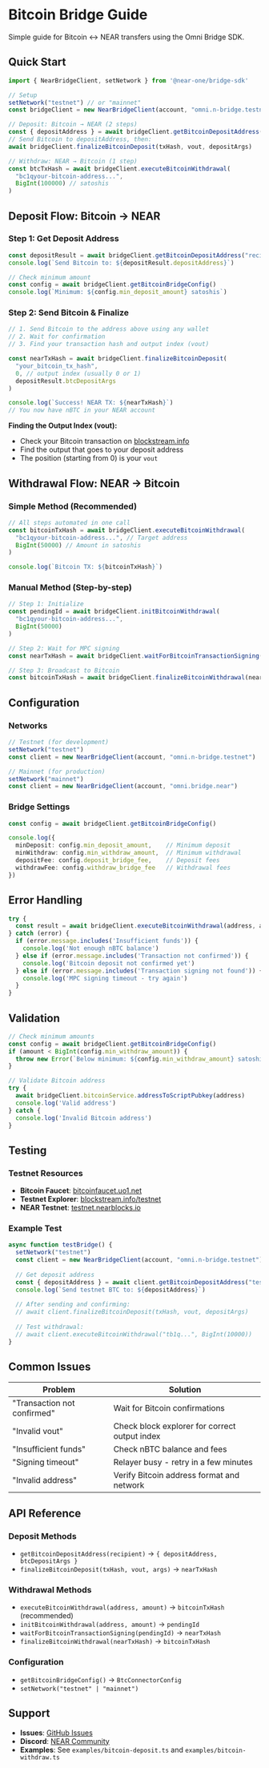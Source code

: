 # Bitcoin Bridge Guide

Simple guide for Bitcoin ↔ NEAR transfers using the Omni Bridge SDK.

## Quick Start

```typescript
import { NearBridgeClient, setNetwork } from '@near-one/bridge-sdk'

// Setup
setNetwork("testnet") // or "mainnet"
const bridgeClient = new NearBridgeClient(account, "omni.n-bridge.testnet")

// Deposit: Bitcoin → NEAR (2 steps)
const { depositAddress } = await bridgeClient.getBitcoinDepositAddress("your.near")
// Send Bitcoin to depositAddress, then:
await bridgeClient.finalizeBitcoinDeposit(txHash, vout, depositArgs)

// Withdraw: NEAR → Bitcoin (1 step)
const btcTxHash = await bridgeClient.executeBitcoinWithdrawal(
  "bc1qyour-bitcoin-address...", 
  BigInt(100000) // satoshis
)
```

## Deposit Flow: Bitcoin → NEAR

### Step 1: Get Deposit Address

```typescript
const depositResult = await bridgeClient.getBitcoinDepositAddress("recipient.near")
console.log(`Send Bitcoin to: ${depositResult.depositAddress}`)

// Check minimum amount
const config = await bridgeClient.getBitcoinBridgeConfig()
console.log(`Minimum: ${config.min_deposit_amount} satoshis`)
```

### Step 2: Send Bitcoin & Finalize

```typescript
// 1. Send Bitcoin to the address above using any wallet
// 2. Wait for confirmation 
// 3. Find your transaction hash and output index (vout)

const nearTxHash = await bridgeClient.finalizeBitcoinDeposit(
  "your_bitcoin_tx_hash",
  0, // output index (usually 0 or 1)
  depositResult.btcDepositArgs
)

console.log(`Success! NEAR TX: ${nearTxHash}`)
// You now have nBTC in your NEAR account
```

**Finding the Output Index (vout):**
- Check your Bitcoin transaction on [blockstream.info](https://blockstream.info)
- Find the output that goes to your deposit address
- The position (starting from 0) is your `vout`

## Withdrawal Flow: NEAR → Bitcoin

### Simple Method (Recommended)

```typescript
// All steps automated in one call
const bitcoinTxHash = await bridgeClient.executeBitcoinWithdrawal(
  "bc1qyour-bitcoin-address...", // Target address
  BigInt(50000) // Amount in satoshis
)

console.log(`Bitcoin TX: ${bitcoinTxHash}`)
```

### Manual Method (Step-by-step)

```typescript
// Step 1: Initialize
const pendingId = await bridgeClient.initBitcoinWithdrawal(
  "bc1qyour-bitcoin-address...",
  BigInt(50000)
)

// Step 2: Wait for MPC signing
const nearTxHash = await bridgeClient.waitForBitcoinTransactionSigning(pendingId)

// Step 3: Broadcast to Bitcoin
const bitcoinTxHash = await bridgeClient.finalizeBitcoinWithdrawal(nearTxHash)
```

## Configuration

### Networks

```typescript
// Testnet (for development)
setNetwork("testnet")
const client = new NearBridgeClient(account, "omni.n-bridge.testnet")

// Mainnet (for production)  
setNetwork("mainnet")
const client = new NearBridgeClient(account, "omni.bridge.near")
```

### Bridge Settings

```typescript
const config = await bridgeClient.getBitcoinBridgeConfig()

console.log({
  minDeposit: config.min_deposit_amount,    // Minimum deposit
  minWithdraw: config.min_withdraw_amount,  // Minimum withdrawal
  depositFee: config.deposit_bridge_fee,    // Deposit fees
  withdrawFee: config.withdraw_bridge_fee   // Withdrawal fees
})
```

## Error Handling

```typescript
try {
  const result = await bridgeClient.executeBitcoinWithdrawal(address, amount)
} catch (error) {
  if (error.message.includes('Insufficient funds')) {
    console.log('Not enough nBTC balance')
  } else if (error.message.includes('Transaction not confirmed')) {
    console.log('Bitcoin deposit not confirmed yet')
  } else if (error.message.includes('Transaction signing not found')) {
    console.log('MPC signing timeout - try again')
  }
}
```

## Validation

```typescript
// Check minimum amounts
const config = await bridgeClient.getBitcoinBridgeConfig()
if (amount < BigInt(config.min_withdraw_amount)) {
  throw new Error(`Below minimum: ${config.min_withdraw_amount} satoshis`)
}

// Validate Bitcoin address
try {
  await bridgeClient.bitcoinService.addressToScriptPubkey(address)
  console.log('Valid address')
} catch {
  console.log('Invalid Bitcoin address')
}
```

## Testing

### Testnet Resources

- **Bitcoin Faucet**: [bitcoinfaucet.uo1.net](https://bitcoinfaucet.uo1.net)
- **Testnet Explorer**: [blockstream.info/testnet](https://blockstream.info/testnet)
- **NEAR Testnet**: [testnet.nearblocks.io](https://testnet.nearblocks.io)

### Example Test

```typescript
async function testBridge() {
  setNetwork("testnet")
  const client = new NearBridgeClient(account, "omni.n-bridge.testnet")
  
  // Get deposit address
  const { depositAddress } = await client.getBitcoinDepositAddress("test.testnet")
  console.log(`Send testnet BTC to: ${depositAddress}`)
  
  // After sending and confirming:
  // await client.finalizeBitcoinDeposit(txHash, vout, depositArgs)
  
  // Test withdrawal:
  // await client.executeBitcoinWithdrawal("tb1q...", BigInt(10000))
}
```

## Common Issues

| Problem | Solution |
|---------|----------|
| "Transaction not confirmed" | Wait for Bitcoin confirmations |
| "Invalid vout" | Check block explorer for correct output index |
| "Insufficient funds" | Check nBTC balance and fees |
| "Signing timeout" | Relayer busy - retry in a few minutes |
| "Invalid address" | Verify Bitcoin address format and network |

## API Reference

### Deposit Methods
- `getBitcoinDepositAddress(recipient)` → `{ depositAddress, btcDepositArgs }`
- `finalizeBitcoinDeposit(txHash, vout, args)` → `nearTxHash`

### Withdrawal Methods  
- `executeBitcoinWithdrawal(address, amount)` → `bitcoinTxHash` (recommended)
- `initBitcoinWithdrawal(address, amount)` → `pendingId`
- `waitForBitcoinTransactionSigning(pendingId)` → `nearTxHash`
- `finalizeBitcoinWithdrawal(nearTxHash)` → `bitcoinTxHash`

### Configuration
- `getBitcoinBridgeConfig()` → `BtcConnectorConfig`
- `setNetwork("testnet" | "mainnet")`

## Support

- **Issues**: [GitHub Issues](https://github.com/Near-One/bridge-sdk-js/issues)
- **Discord**: [NEAR Community](https://discord.gg/near)
- **Examples**: See `examples/bitcoin-deposit.ts` and `examples/bitcoin-withdraw.ts`